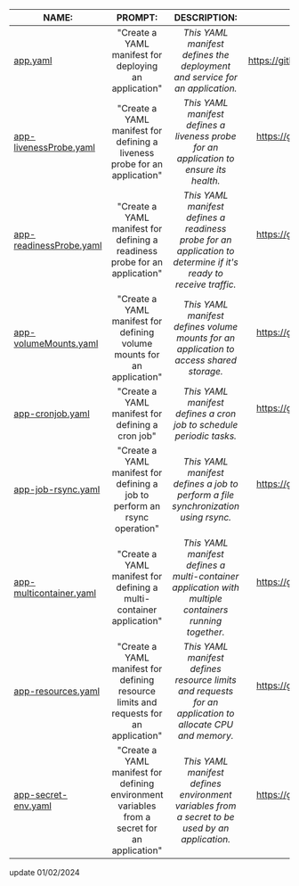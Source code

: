 **NAME:**                                                                                                        	|                                          **PROMPT:**                                         	|                                                 **DESCRIPTION:**                                                 	|                               **EXAMPLE:**                              	|
|------------------------------------------------------------------------------------------------------------------	|:--------------------------------------------------------------------------------------------:	|:----------------------------------------------------------------------------------------------------------------:	|:-----------------------------------------------------------------------:	|
| [app.yaml](https://github.com/matvrus/yamls/blob/main/examples/app.yamlyaml/app.yaml)                            	| "Create a YAML manifest for deploying an application"                                        	| _This YAML manifest defines the deployment and service for an application._                                      	|         https://github.com/matvrus/yamls/blob/main/yaml/app.yaml        	|
| [app-livenessProbe.yaml](https://raw.githubusercontent.com/matvrus/yamls/main/examples/app-livenessProbe.yaml)   	| "Create a YAML manifest for defining a liveness probe for an application"                    	| _This YAML manifest defines a liveness probe for an application to ensure its health._                           	|  https://github.com/matvrus/yamls/blob/main/yaml/app-livenessProbe.yaml 	|
| [app-readinessProbe.yaml](https://raw.githubusercontent.com/matvrus/yamls/main/examples/app-readinessProbe.yaml) 	| "Create a YAML manifest for defining a readiness probe for an application"                   	| _This YAML manifest defines a readiness probe for an application to determine if it's ready to receive traffic._ 	| https://github.com/matvrus/yamls/blob/main/yaml/app-readinessProbe.yaml 	|
| [app-volumeMounts.yaml](https://raw.githubusercontent.com/matvrus/yamls/main/examples/app-volumeMounts.yaml)     	| "Create a YAML manifest for defining volume mounts for an application"                       	| _This YAML manifest defines volume mounts for an application to access shared storage._                          	|  https://github.com/matvrus/yamls/blob/main/yaml/app-volumeMounts.yaml  	|
| [app-cronjob.yaml](https://raw.githubusercontent.com/matvrus/yamls/main/examples/app-cronjob.yaml)               	| "Create a YAML manifest for defining a cron job"                                             	| _This YAML manifest defines a cron job to schedule periodic tasks._                                              	|     https://github.com/matvrus/yamls/blob/main/yaml/app-cronjob.yaml    	|
| [app-job-rsync.yaml](https://raw.githubusercontent.com/matvrus/yamls/main/examples/app-job-rsync.yaml)           	| "Create a YAML manifest for defining a job to perform an rsync operation"                    	| _This YAML manifest defines a job to perform a file synchronization using rsync._                                	|    https://github.com/matvrus/yamls/blob/main/yaml/app-job-rsync.yaml   	|
| [app-multicontainer.yaml](https://raw.githubusercontent.com/matvrus/yamls/main/examples/app-multicontainer.yaml) 	| "Create a YAML manifest for defining a multi-container application"                          	| _This YAML manifest defines a multi-container application with multiple containers running together._            	| https://github.com/matvrus/yamls/blob/main/yaml/app-multicontainer.yaml 	|
| [app-resources.yaml](https://raw.githubusercontent.com/matvrus/yamls/main/examples/app-resources.yaml)           	| "Create a YAML manifest for defining resource limits and requests for an application"        	| _This YAML manifest defines resource limits and requests for an application to allocate CPU and memory._         	|    https://github.com/matvrus/yamls/blob/main/yaml/app-resources.yaml   	|
| [app-secret-env.yaml](https://raw.githubusercontent.com/matvrus/yamls/main/examples/app-secret-env.yaml)         	| "Create a YAML manifest for defining environment variables from a secret for an application" 	| _This YAML manifest defines environment variables from a secret to be used by an application._                   	|   https://github.com/matvrus/yamls/blob/main/yaml/app-secret-env.yaml   	|

update 01/02/2024
